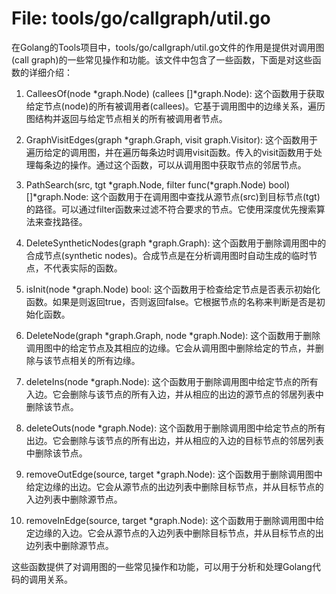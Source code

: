# File: tools/go/callgraph/util.go

在Golang的Tools项目中，tools/go/callgraph/util.go文件的作用是提供对调用图(call graph)的一些常见操作和功能。该文件中包含了一些函数，下面是对这些函数的详细介绍：

1. CalleesOf(node *graph.Node) (callees []*graph.Node):
   这个函数用于获取给定节点(node)的所有被调用者(callees)。它基于调用图中的边缘关系，遍历图结构并返回与给定节点相关的所有被调用者节点。

2. GraphVisitEdges(graph *graph.Graph, visit graph.Visitor):
   这个函数用于遍历给定的调用图，并在遍历每条边时调用visit函数。传入的visit函数用于处理每条边的操作。通过这个函数，可以从调用图中获取节点的邻居节点。

3. PathSearch(src, tgt *graph.Node, filter func(*graph.Node) bool) []*graph.Node:
   这个函数用于在调用图中查找从源节点(src)到目标节点(tgt)的路径。可以通过filter函数来过滤不符合要求的节点。它使用深度优先搜索算法来查找路径。

4. DeleteSyntheticNodes(graph *graph.Graph):
   这个函数用于删除调用图中的合成节点(synthetic nodes)。合成节点是在分析调用图时自动生成的临时节点，不代表实际的函数。

5. isInit(node *graph.Node) bool:
   这个函数用于检查给定节点是否表示初始化函数。如果是则返回true，否则返回false。它根据节点的名称来判断是否是初始化函数。

6. DeleteNode(graph *graph.Graph, node *graph.Node):
   这个函数用于删除调用图中的给定节点及其相应的边缘。它会从调用图中删除给定的节点，并删除与该节点相关的所有边缘。

7. deleteIns(node *graph.Node):
   这个函数用于删除调用图中给定节点的所有入边。它会删除与该节点的所有入边，并从相应的出边的源节点的邻居列表中删除该节点。

8. deleteOuts(node *graph.Node):
   这个函数用于删除调用图中给定节点的所有出边。它会删除与该节点的所有出边，并从相应的入边的目标节点的邻居列表中删除该节点。

9. removeOutEdge(source, target *graph.Node):
   这个函数用于删除调用图中给定边缘的出边。它会从源节点的出边列表中删除目标节点，并从目标节点的入边列表中删除源节点。

10. removeInEdge(source, target *graph.Node):
    这个函数用于删除调用图中给定边缘的入边。它会从源节点的入边列表中删除目标节点，并从目标节点的出边列表中删除源节点。

这些函数提供了对调用图的一些常见操作和功能，可以用于分析和处理Golang代码的调用关系。

